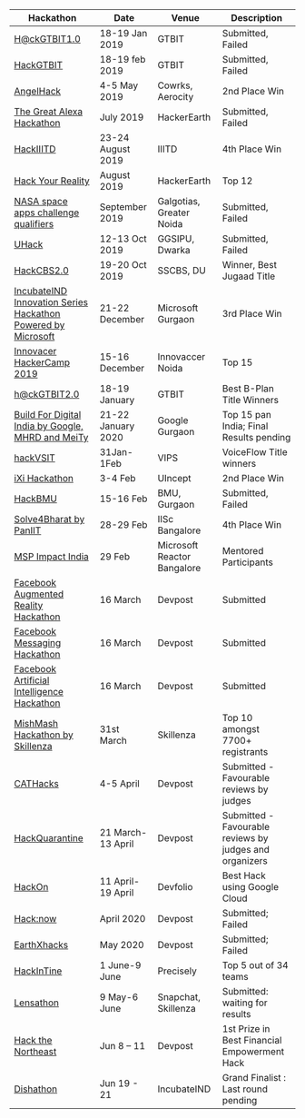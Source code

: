 
| Hackathon | Date | Venue | Description |
| - | - | - | - |
| [H@ckGTBIT1.0](https://helloworldofficial.in/) | 18-19 Jan 2019 | GTBIT | Submitted, Failed |
| [HackGTBIT](http://hackgtbit.iosd.tech/) | 18-19 feb 2019 | GTBIT | Submitted, Failed |
| [AngelHack](https://angelhack.com/global-hackathon-series/) | 4-5 May 2019 | Cowrks, Aerocity | 2nd Place Win |
| [The Great Alexa Hackathon](https://content.techgig.com/registrations-open-for-alexa-skills-hackathon-at-code-gladiators-2019/articleshow/68922361.cms) | July 2019 | HackerEarth | Submitted, Failed |
| [HackIIITD](https://hackiiitd.tech/) | 23-24 August 2019 | IIITD | 4th Place Win |
| [Hack Your Reality](https://hackyourreality.hackerearth.com/) | August 2019 | HackerEarth | Top 12 |
| [NASA space apps challenge qualifiers](https://2019.spaceappschallenge.org/locations/new-delhi/) | September 2019 | Galgotias, Greater Noida | Submitted, Failed |
| [UHack](https://infoxpression.in/events/UHACK) | 12-13 Oct 2019 | GGSIPU, Dwarka | Submitted, Failed |
| [HackCBS2.0](https://hackcbs.tech/) | 19-20 Oct 2019 | SSCBS, DU | Winner, Best Jugaad Title |
| [IncubateIND Innovation Series Hackathon Powered by Microsoft](https://twitter.com/IncubateIND/status/1208667559144218624) | 21-22 December | Microsoft Gurgaon | 3rd Place Win |
| [Innovacer HackerCamp 2019](https://twitter.com/innovaccer/status/1197567144738738176) | 15-16 December | Innovaccer Noida | Top 15 |
| [h@ckGTBIT2.0](https://helloworldofficial.in/hack-gtbit-2.0) | 18-19 January | GTBIT | Best B-Plan Title Winners |
| [Build For Digital India by Google, MHRD and MeiTy](https://events.withgoogle.com/buildfordigitalindia/bfdi-finalists/#content) | 21-22 January 2020 | Google Gurgaon | Top 15 pan India; Final Results pending  |
| [hackVSIT](https://2020.hack-vsit.tech/) | 31Jan-1Feb | VIPS | VoiceFlow Title winners |
| [iXi Hackathon](https://ixi.uincept.com/hackathon) | 3-4 Feb | UIncept | 2nd Place Win |
| [HackBMU](https://www.hackbmu.com/) | 15-16 Feb | BMU, Gurgaon | Submitted, Failed |
| [Solve4Bharat by PanIIT](https://skillenza.com/challenge/solve4bharat-hackathon) | 28-29 Feb | IISc Bangalore | 4th Place Win |
| [MSP Impact India](https://www.meetup.com/Microsoft-Reactor-Bangalore/events/268971913/) | 29 Feb | Microsoft Reactor Bangalore  | Mentored Participants |
| [Facebook Augmented Reality Hackathon](https://fbar1.devpost.com/?ref_content=default&ref_feature=challenge&ref_medium=portfolio) | 16 March | Devpost | Submitted |
| [Facebook Messaging Hackathon](https://fbmessaging1.devpost.com/?ref_content=default&ref_feature=challenge&ref_medium=portfolio) | 16 March | Devpost | Submitted |
| [Facebook Artificial Intelligence Hackathon](https://fbai1.devpost.com/?ref_content=default&ref_feature=challenge&ref_medium=portfolio) | 16 March | Devpost | Submitted |
| [MishMash Hackathon by Skillenza](https://skillenza.com/challenge/mishmash-hackathon-bangalore) | 31st March | Skillenza | Top 10 amongst 7700+ registrants |
| [CATHacks](https://cathacks-online-hackathon.devpost.com/submissions) | 4-5 April | Devpost | Submitted - Favourable reviews by judges |
| [HackQuarantine](https://hackquarantine.devpost.com/) | 21 March-13 April | Devpost | Submitted - Favourable reviews by judges and organizers |
| [HackOn](https://hackon.devfolio.co/) | 11 April-19 April | Devfolio | Best Hack using Google Cloud |
| [Hack:now](https://hack-now.devpost.com/) | April 2020 | Devpost | Submitted; Failed |
| [EarthXhacks](https://earthxhack20.devpost.com/) | May 2020 | Devpost | Submitted; Failed |
| [HackInTine](https://precisely.co.in/hackintine/) | 1 June-9 June | Precisely | Top 5 out of 34 teams |
| [Lensathon](https://skillenza.com/challenge/snap-lensathon) | 9 May-6 June | Snapchat, Skillenza | Submitted: waiting for results |
| [Hack the Northeast](https://htne.devpost.com/) | Jun 8 – 11 | Devpost | 1st Prize in Best Financial Empowerment Hack |
| [Dishathon](https://incubateind.com/dishathon2020/) | Jun 19 - 21 | IncubateIND | Grand Finalist : Last round pending |
